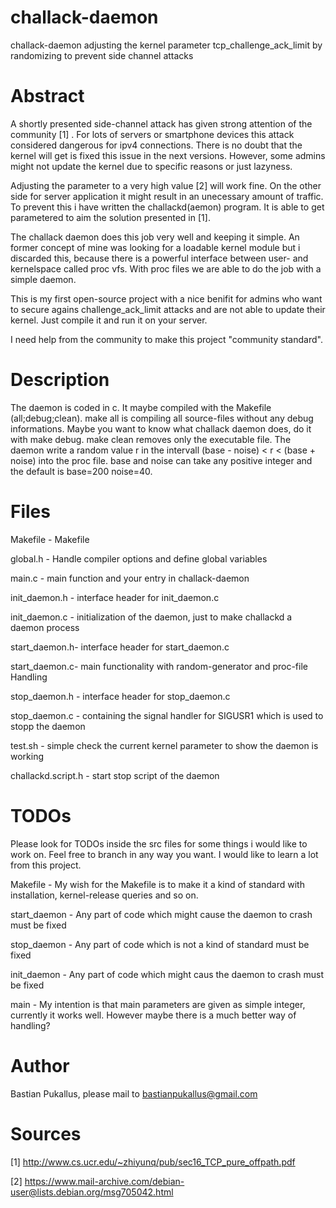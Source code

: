 # challack-daemon
challack-daemon adjusting the kernel parameter tcp_challenge_ack_limit by randomizing to prevent side channel attacks

# Abstract
A shortly presented side-channel attack has given strong attention of the community [1] . For lots of servers or smartphone devices this attack considered dangerous for ipv4 connections. There is no doubt that the kernel will get is fixed this issue in the next versions. However, some admins might not update the kernel due to specific reasons or just lazyness. 

Adjusting the parameter to a very high value [2] will work fine. On the other side for server application it might result in an unecessary amount of traffic. To prevent this i have written the challackd(aemon) program. It is able to get parametered to aim the solution presented in [1].

The challack daemon does this job very well and keeping it simple. An former concept of mine was looking for a loadable kernel module but i discarded this, because there is a powerful interface between user- and kernelspace called proc vfs. With proc files we are able to do the job with a simple daemon.

This is my first open-source project with a nice benifit for admins who want to secure agains challenge_ack_limit attacks and are not able to update their kernel. Just compile it and run it on your server.

I need help from the community to make this project "community standard".

# Description

The daemon is coded in c. It maybe compiled with the Makefile (all;debug;clean). make all is compiling all source-files without any debug informations. Maybe you want to know what challack daemon does, do it with make debug. make clean removes only the executable file. The daemon write a random value r in the intervall (base - noise) < r < (base + noise) into the proc file. base and noise can take any positive integer and the default is base=200 noise=40.

# Files

Makefile      - Makefile

global.h      - Handle compiler options and define global variables

main.c        - main function and your entry in challack-daemon

init_daemon.h - interface header for init_daemon.c

init_daemon.c - initialization of the daemon, just to make challackd a daemon process

start_daemon.h- interface header for start_daemon.c

start_daemon.c- main functionality with random-generator and proc-file Handling

stop_daemon.h - interface header for stop_daemon.c

stop_daemon.c - containing the signal handler for SIGUSR1 which is used to stopp the daemon

test.sh - simple check the current kernel parameter to show the daemon is working

challackd.script.h - start stop script of the daemon

# TODOs

Please look for TODOs inside the src files for some things i would like to work on. Feel free to branch in any way you want.
I would like to learn a lot from this project. 

Makefile	-
My wish for the Makefile is to make it a kind of standard with installation, kernel-release queries and so on.

start_daemon	-
Any part of code which might cause the daemon to crash must be fixed

stop_daemon	-
Any part of code which is not a kind of standard must be fixed

init_daemon	-
Any part of code which might caus the daemon to crash must be fixed

main	-
My intention is that main parameters are given as simple integer, currently it works well. However maybe there is a much better way of handling?

# Author

Bastian Pukallus, please mail to bastianpukallus@gmail.com

# Sources

[1] http://www.cs.ucr.edu/~zhiyunq/pub/sec16_TCP_pure_offpath.pdf

[2] https://www.mail-archive.com/debian-user@lists.debian.org/msg705042.html
